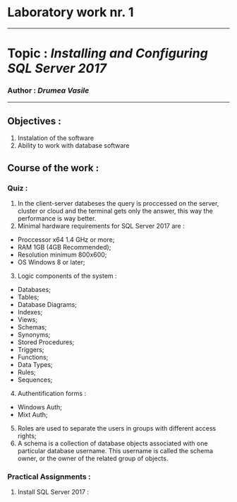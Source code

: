 # Laboratory work nr. 1
-----
# Topic : *Installing and Configuring SQL Server 2017*
### Author : *Drumea Vasile*
-----
## Objectives :
1. Instalation of the software
2. Ability to work with database software

## Course of the work :
### Quiz :
1. In the client-server databeses the query is proccessed on the server, cluster or cloud and the terminal gets only the answer, this way the performance is way better.
2. Minimal hardware requirements for SQL Server 2017 are : 
  - Proccessor x64 1.4 GHz or more; 
  - RAM 1GB (4GB Recommended);
  - Resolution minimum 800x600;
  - OS Windows 8 or later;
3. Logic components of the system :
  - Databases;
  - Tables;
  - Database Diagrams;
  - Indexes;
  - Views;
  - Schemas;
  - Synonyms;
  - Stored Procedures; 
  - Triggers;
  - Functions;
  - Data Types;
  - Rules;
  - Sequences;
4. Authentification forms :
  - Windows Auth;
  - Mixt Auth;
5. Roles are used to separate the users in groups with different access rights;
6. A schema is a collection of database objects associated with one particular database username. This username is called the schema owner, or the owner of the related group of objects.

### Practical Assignments :
1. Install SQL Server 2017 : 
  

